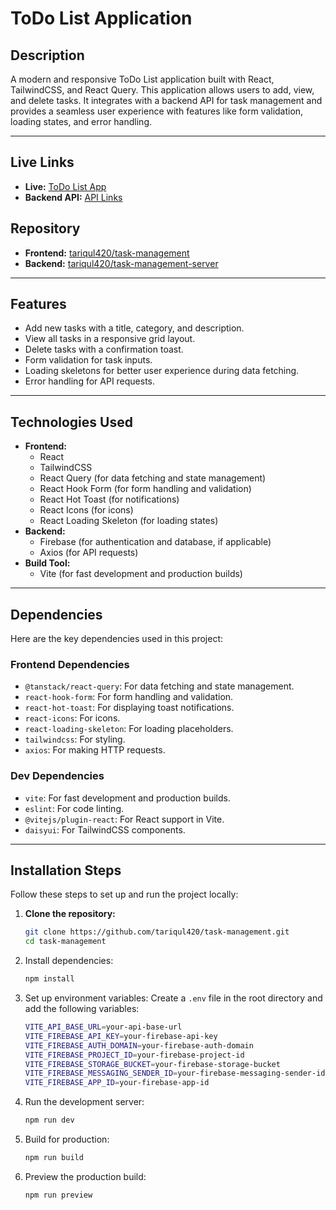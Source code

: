 # ToDo List Application

## Description
A modern and responsive ToDo List application built with React, TailwindCSS, and React Query. This application allows users to add, view, and delete tasks. It integrates with a backend API for task management and provides a seamless user experience with features like form validation, loading states, and error handling.

---

## Live Links
- **Live:** [ToDo List App](https://task-manager-six-murex.vercel.app/)
- **Backend API:** [API Links](https://task-manager-server-seven-pi.vercel.app/)


## Repository
- **Frontend:** [tariqul420/task-management](https://github.com/tariqul420/task-management.git)
- **Backend:** [tariqul420/task-management-server](https://github.com/tariqul420/task-management-server.git)

---

## Features
- Add new tasks with a title, category, and description.
- View all tasks in a responsive grid layout.
- Delete tasks with a confirmation toast.
- Form validation for task inputs.
- Loading skeletons for better user experience during data fetching.
- Error handling for API requests.

---

## Technologies Used
- **Frontend:**
  - React
  - TailwindCSS
  - React Query (for data fetching and state management)
  - React Hook Form (for form handling and validation)
  - React Hot Toast (for notifications)
  - React Icons (for icons)
  - React Loading Skeleton (for loading states)
- **Backend:**
  - Firebase (for authentication and database, if applicable)
  - Axios (for API requests)
- **Build Tool:**
  - Vite (for fast development and production builds)

---

## Dependencies
Here are the key dependencies used in this project:

### Frontend Dependencies
- `@tanstack/react-query`: For data fetching and state management.
- `react-hook-form`: For form handling and validation.
- `react-hot-toast`: For displaying toast notifications.
- `react-icons`: For icons.
- `react-loading-skeleton`: For loading placeholders.
- `tailwindcss`: For styling.
- `axios`: For making HTTP requests.

### Dev Dependencies
- `vite`: For fast development and production builds.
- `eslint`: For code linting.
- `@vitejs/plugin-react`: For React support in Vite.
- `daisyui`: For TailwindCSS components.

---

## Installation Steps
Follow these steps to set up and run the project locally:

1. **Clone the repository:**
   ```bash
   git clone https://github.com/tariqul420/task-management.git
   cd task-management
   ```
2. Install dependencies:
    ```bash
    npm install
    ```

3. Set up environment variables:
    Create a `.env` file in the root directory and add the following variables:
    ```bash
    VITE_API_BASE_URL=your-api-base-url
    VITE_FIREBASE_API_KEY=your-firebase-api-key
    VITE_FIREBASE_AUTH_DOMAIN=your-firebase-auth-domain
    VITE_FIREBASE_PROJECT_ID=your-firebase-project-id
    VITE_FIREBASE_STORAGE_BUCKET=your-firebase-storage-bucket
    VITE_FIREBASE_MESSAGING_SENDER_ID=your-firebase-messaging-sender-id
    VITE_FIREBASE_APP_ID=your-firebase-app-id
    ```

4.  Run the development server:
    ```bash
    npm run dev
    ```

5.  Build for production:
    ```bash
    npm run build
    ```

6. Preview the production build:
    ```bash
    npm run preview
    ```